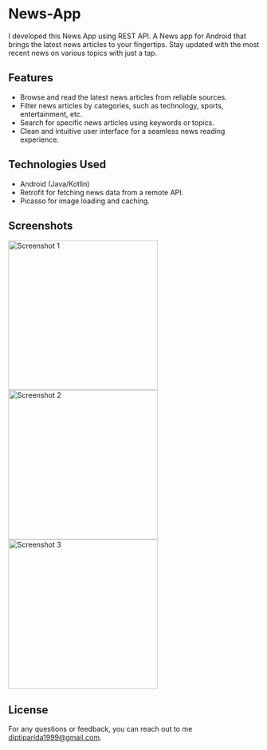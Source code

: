 # News-App
I developed this News App using REST API.
A News app for Android that brings the latest news articles to your fingertips. Stay updated with the most recent news on various topics with just a tap.

## Features

- Browse and read the latest news articles from reliable sources.
- Filter news articles by categories, such as technology, sports, entertainment, etc.
- Search for specific news articles using keywords or topics.
- Clean and intuitive user interface for a seamless news reading experience.

## Technologies Used

- Android (Java/Kotlin)
- Retrofit for fetching news data from a remote API.
- Picasso for image loading and caching.

## Screenshots

 <img src="https://github.com/Dipti-coder/News-App/assets/83566655/e09145fe-ae8d-49fb-b7d4-ea5547a2aab9" alt="Screenshot 1" width="300px" height="">
 <img src="https://github.com/Dipti-coder/News-App/assets/83566655/26201a0a-de01-46fb-98ef-e62e5975a304" alt="Screenshot 2" width="300px" height="">
 <img src="https://github.com/Dipti-coder/News-App/assets/83566655/9286bcdc-ef75-4759-bcdb-5668c4de02bc" alt="Screenshot 3" width="300px" height="">

## License

For any questions or feedback, you can reach out to me diptiparida1999@gmail.com.
